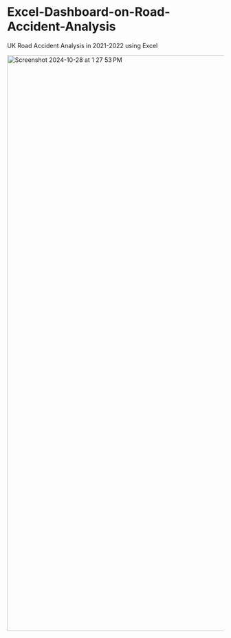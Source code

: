 # Excel-Dashboard-on-Road-Accident-Analysis
UK Road Accident Analysis in 2021-2022 using Excel

<img width="1340" alt="Screenshot 2024-10-28 at 1 27 53 PM" src="https://github.com/user-attachments/assets/758c33bf-d032-4d36-9bf3-739de6cb4c17">
